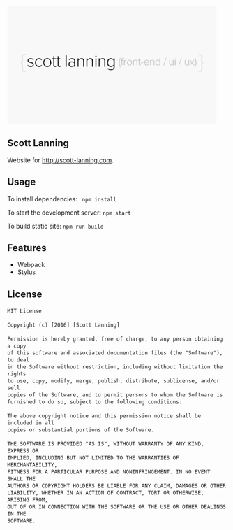 <a href="http://scott-lanning.com"><img src="https://raw.githubusercontent.com/skyout/scott-lanning.com/master/public/img_src/scott-lanning.png" width="480" height="270" alt="scott lanning" title="scott lanning" /></a>

Scott Lanning
------------

Website for http://scott-lanning.com.

## Usage

To install dependencies:
``` npm install```

To start the development server:
```npm start```

To build static site:
```npm run build```

## Features
* Webpack
* Stylus

## License

```
MIT License

Copyright (c) [2016] [Scott Lanning]

Permission is hereby granted, free of charge, to any person obtaining a copy
of this software and associated documentation files (the "Software"), to deal
in the Software without restriction, including without limitation the rights
to use, copy, modify, merge, publish, distribute, sublicense, and/or sell
copies of the Software, and to permit persons to whom the Software is
furnished to do so, subject to the following conditions:

The above copyright notice and this permission notice shall be included in all
copies or substantial portions of the Software.

THE SOFTWARE IS PROVIDED "AS IS", WITHOUT WARRANTY OF ANY KIND, EXPRESS OR
IMPLIED, INCLUDING BUT NOT LIMITED TO THE WARRANTIES OF MERCHANTABILITY,
FITNESS FOR A PARTICULAR PURPOSE AND NONINFRINGEMENT. IN NO EVENT SHALL THE
AUTHORS OR COPYRIGHT HOLDERS BE LIABLE FOR ANY CLAIM, DAMAGES OR OTHER
LIABILITY, WHETHER IN AN ACTION OF CONTRACT, TORT OR OTHERWISE, ARISING FROM,
OUT OF OR IN CONNECTION WITH THE SOFTWARE OR THE USE OR OTHER DEALINGS IN THE
SOFTWARE.
```
